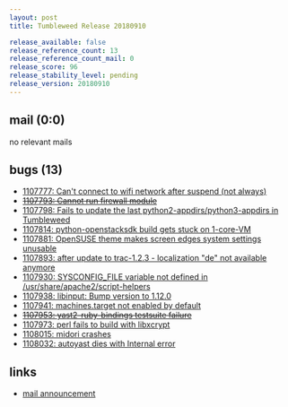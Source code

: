 ```yaml
---
layout: post
title: Tumbleweed Release 20180910

release_available: false
release_reference_count: 13
release_reference_count_mail: 0
release_score: 96
release_stability_level: pending
release_version: 20180910
---
```


## mail (0:0)

no relevant mails

## bugs (13)

<!--more-->

- [1107777: Can't connect to wifi network after suspend (not always)](https://bugzilla.opensuse.org/show_bug.cgi?id=1107777)
- ~~[1107793: Cannot run firewall module](https://bugzilla.opensuse.org/show_bug.cgi?id=1107793)~~
- [1107798: Fails to update the last python2-appdirs/python3-appdirs in Tumbleweed](https://bugzilla.opensuse.org/show_bug.cgi?id=1107798)
- [1107814: python-openstacksdk build gets stuck on 1-core-VM](https://bugzilla.opensuse.org/show_bug.cgi?id=1107814)
- [1107881: OpenSUSE theme makes screen edges system settings unusable](https://bugzilla.opensuse.org/show_bug.cgi?id=1107881)
- [1107893: after update to trac-1.2.3 - localization "de" not available anymore](https://bugzilla.opensuse.org/show_bug.cgi?id=1107893)
- [1107930: SYSCONFIG_FILE variable not defined in /usr/share/apache2/script-helpers](https://bugzilla.opensuse.org/show_bug.cgi?id=1107930)
- [1107938: libinput: Bump version to 1.12.0](https://bugzilla.opensuse.org/show_bug.cgi?id=1107938)
- [1107941: machines.target not enabled by default](https://bugzilla.opensuse.org/show_bug.cgi?id=1107941)
- ~~[1107953: yast2-ruby-bindings testsuite failure](https://bugzilla.opensuse.org/show_bug.cgi?id=1107953)~~
- [1107973: perl fails to build with libxcrypt](https://bugzilla.opensuse.org/show_bug.cgi?id=1107973)
- [1108015: midori crashes](https://bugzilla.opensuse.org/show_bug.cgi?id=1108015)
- [1108032: autoyast dies with Internal error](https://bugzilla.opensuse.org/show_bug.cgi?id=1108032)



## links

- [mail announcement](https://lists.opensuse.org/opensuse-factory/2018-09/msg00049.html)
